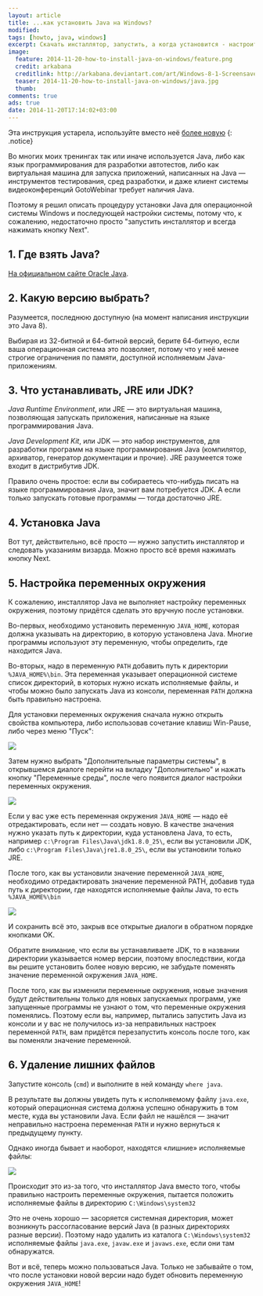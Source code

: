```yaml
---
layout: article
title: ...как установить Java на Windows?
modified:
tags: [howto, java, windows]
excerpt: Скачать инсталлятор, запустить, а когда установится - настроить переменные окружения и удалить лишние исполняемые файлы.
image:
  feature: 2014-11-20-how-to-install-java-on-windows/feature.png
  credit: arkabana
  creditlink: http://arkabana.deviantart.com/art/Windows-8-1-Screensaver-413871909
  teaser: 2014-11-20-how-to-install-java-on-windows/java.jpg
  thumb:
comments: true
ads: true
date: 2014-11-20T17:14:02+03:00
---
```

Эта инструкция устарела, используйте вместо неё [более новую](/how-to-install-java/)
{: .notice}

Во многих моих тренингах так или иначе используется Java, либо как язык программирования для разработки автотестов, либо как виртуальная машина для запуска приложений, написанных на Java — инструментов тестирования, сред разработки, и даже клиент системы видеоконференций GotoWebinar требует наличия Java.

Поэтому я решил описать процедуру установки Java для операционной системы Windows и последующей настройки системы, потому что, к сожалению, недостаточно просто "запустить инсталлятор и всегда нажимать кнопку Next".

## 1. Где взять Java?

[На официальном сайте Oracle Java](http://www.oracle.com/technetwork/java/javase/downloads/index.html).

## 2. Какую версию выбрать?

Разумеется, последнюю доступную (на момент написания инструкции это Java 8).

Выбирая из 32-битной и 64-битной версий, берите 64-битную, если ваша операционная система это позволяет, потому что у неё менее строгие ограничения по памяти, доступной исполняемым Java-приложениям.

## 3. Что устанавливать, JRE или JDK?

_Java Runtime Environment_, или JRE — это виртуальная машина, позволяющая запускать приложения, написанные на языке программирования Java.

_Java Development Kit_, или JDK — это набор инструментов, для разработки программ на языке программирования Java (компилятор, архиватор, генератор документации и прочие). JRE разумеется тоже входит в дистрибутив JDK.

Правило очень простое: если вы собираетесь что-нибудь писать на языке программирования Java, значит вам потребуется JDK. А если только запускать готовые программы — тогда достаточно JRE.

## 4. Установка Java

Вот тут, действительно, всё просто — нужно запустить инсталлятор и следовать указаниям визарда. Можно просто всё время нажимать кнопку Next.

## 5. Настройка переменных окружения

К сожалению, инсталлятор Java не выполняет настройку переменных окружения, поэтому придётся сделать это вручную после установки.

Во-первых, необходимо установить переменную `JAVA_HOME`, которая должна указывать на директорию, в которую установлена Java. Многие программы используют эту переменную, чтобы определить, где находится Java.

Во-вторых, надо в переменную `PATH` добавить путь к директории `%JAVA_HOME%\bin`. Эта переменная указывает операционной системе список директорий, в которых нужно искать исполняемые файлы, и чтобы можно было запускать Java из консоли, переменная `PATH` должна быть правильно настроена.

Для установки переменных окружения сначала нужно открыть свойства компьютера, либо использовав сочетание клавиш Win-Pause, либо через меню "Пуск":

![](/images/2014-11-20-how-to-install-java-on-windows/properties.png)

Затем нужно выбрать "Дополнительные параметры системы", в открывшемся диалоге перейти на вкладку "Дополнительно" и нажать кнопку "Переменные среды", после чего появится диалог настройки переменных окружения.

![](/images/2014-11-20-how-to-install-java-on-windows/environment.png)

Если у вас уже есть переменная окружения `JAVA_HOME` — надо её отредактировать, если нет — создать новую. В качестве значения нужно указать путь к директории, куда установлена Java, то есть, например `c:\Program Files\Java\jdk1.8.0_25\`, если вы установили JDK, либо `c:\Program Files\Java\jre1.8.0_25\`, если вы установили только JRE.

После того, как вы установили значение переменной `JAVA_HOME`, необходимо отредактировать значение переменной PATH, добавив туда путь к директории, где находятся исполняемые файлы Java, то есть `%JAVA_HOME%\bin`

![](/images/2014-11-20-how-to-install-java-on-windows/path.png)

И сохранить всё это, закрыв все открытые диалоги в обратном порядке кнопками OK.

Обратите внимание, что если вы устанавливаете JDK, то в названии директории указывается номер версии, поэтому впоследствии, когда вы решите установить более новую версию, не забудьте поменять значение переменной окружения `JAVA_HOME`.

После того, как вы изменили переменные окружения, новые значения будут действительны только для новых запускаемых программ, уже запущенные программы не узнают о том, что переменные окружения поменялись. Поэтому если вы, например, пытались запустить Java из консоли и у вас не получилось из-за неправильных настроек переменной `PATH`, вам придётся перезапустить консоль после того, как вы поменяли значение переменной.

## 6. Удаление лишних файлов

Запустите консоль (`cmd`) и выполните в ней команду `where java`.

В результате вы должны увидеть путь к исполняемому файлу `java.exe`, который операционная система должна успешно обнаружить в том месте, куда вы установили Java. Если файл не нашёлся — значит неправильно настроена переменная `PATH` и нужно вернуться к предыдущему пункту.

Однако иногда бывает и наоборот, находятся «лишние» исполняемые файлы:

![](/images/2014-11-20-how-to-install-java-on-windows/terminal.png)

Происходит это из-за того, что инсталлятор Java вместо того, чтобы правильно настроить переменные окружения, пытается положить исполняемые файлы в директорию `C:\Windows\system32`

Это не очень хорошо — засоряется системная директория, может возникнуть рассогласование версий Java (в разных директориях разные версии). Поэтому надо удалить из каталога `C:\Windows\system32` исполняемые файлы `java.exe`, `javaw.exe` и `javaws.exe`, если они там обнаружатся.

Вот и всё, теперь можно пользоваться Java. Только не забывайте о том, что после установки новой версии надо будет обновить переменную окружения `JAVA_HOME`!
